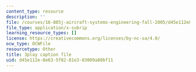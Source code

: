 ```yaml
---
content_type: resource
description: ''
file: /courses/16-885j-aircraft-systems-engineering-fall-2005/d45e112e8e635f8281e383009a80bf11_rV5eSoBqrsY.vtt
file_type: application/x-subrip
learning_resource_types: []
license: https://creativecommons.org/licenses/by-nc-sa/4.0/
ocw_type: OCWFile
resourcetype: Other
title: 3play caption file
uid: d45e112e-8e63-5f82-81e3-83009a80bf11
---
```

